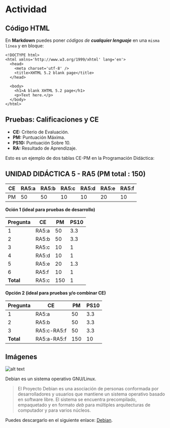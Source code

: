 # Actividad



## Código HTML


En **Markdown** puedes poner _códigos de **cualquier lenguaje**_ en una `misma línea` y en bloque:

```
<!DOCTYPE html>
<html xmlns='http://www.w3.org/1999/xhtml' lang='en'>
  <head>
    <meta charset='utf-8' />
    <title>XHTML 5.2 blank page</title>
  </head>

  <body>
    <h1>A blank XHTML 5.2 page</h1>
    <p>Text here.</p>
  </body>
</html>
```


## Pruebas: Calificaciones y CE

* **CE:** Criterio de Evaluación.
* **PM:** Puntuación Máxima.
* **PS10:** Puntuación Sobre 10.
* **RA:** Resultado de Aprendizaje.

Esto es un ejemplo de dos tablas CE-PM en la Programación Didáctica:

## UNIDAD DIDÁCTICA 5 - RA5 (PM total : 150)

CE | RA5:a | RA5:b | RA5:c | RA5:d | RA5:e | RA5:f
--- | --- | --- | --- | --- | --- | ---
PM | 50 | 50 | 10 | 10 | 20 | 10


**Oción 1 (ideal para pruebas de desarrollo)**

Pregunta | CE | PM | PS10
--- | --- | --- | ---
1 | RA5:a | 50 | 3.3
2 | RA5:b | 50 | 3.3
3 | RA5:c | 10 | 1
4 | RA5:d | 10 | 1
5 | RA5:e | 20 | 1.3
6 | RA5:f | 10 | 1
**Total** | RA5:c | 150 | 1


**Opción 2 (ideal para pruebas y/o combinar CE)**

Pregunta | CE | PM | PS10
--- | --- | --- | ---
1 | RA5:a | 50 | 3.3
2 | RA5:b | 50 | 3.3
3 | RA5:c-RA5:f | 50 | 3.3
**Total** | RA5:a-RA5:f | 150 | 10


## Imágenes

![alt text][logo]

[logo]: https://www.debian.org/logos/openlogo.svg "debian logo"

Debian es un sistema operativo GNU/Linux.

> El Proyecto Debian es una asociación de personas conformada por desarrolladores y usuarios que mantiene un sistema operativo basado en software libre. El sistema se encuentra precompilado, empaquetado y en formato *deb* para múltiples arquitecturas de computador y para varios núcleos.

Puedes descargarlo en el siguiente enlace: [Debian](https://cdimage.debian.org/debian-cd/current/amd64/iso-cd/debian-9.3.0-amd64-netinst.iso).